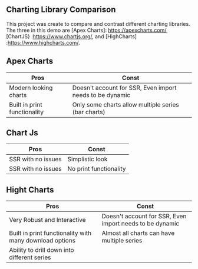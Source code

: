 ## Charting Library Comparison
This project was create to compare and contrast different charting libraries. The three in this demo are [Apex Charts]: https://apexcharts.com/, [ChartJS} :https://www.chartjs.org/, and [HighCharts] :https://www.highcharts.com/.

## Apex Charts

| Pros | Const |
| --- | --- |
| Modern looking charts | Doesn't account for SSR, Even import needs to be dynamic |
| Built in print functionality | Only some charts allow multiple series (bar charts) |

## Chart Js

| Pros | Const |
| --- | --- |
| SSR with no issues | Simplistic look |
| SSR with no issues | No print functionality |



## Hight Charts

| Pros | Const |
| --- | --- |
| Very Robust and Interactive | Doesn't account for SSR, Even import needs to be dynamic |
| Built in print functionality with many download options | Almost all charts can have multiple series |
| Ability to drill down into different series |  |


